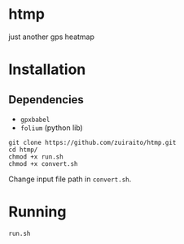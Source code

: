 # htmp
just another gps heatmap

# Installation
## Dependencies
- `gpxbabel`
- `folium` (python lib)
```
git clone https://github.com/zuiraito/htmp.git
cd htmp/
chmod +x run.sh
chmod +x convert.sh
```
Change input file path in `convert.sh`.
# Running
```
run.sh
```
